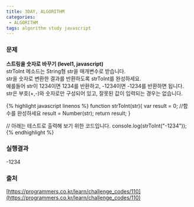 ```yaml
---
title: 3DAY, ALGORITHM
categories:
 - ALGORITHM
tags: algorithm study javascript
---
```


### 문제
**스트링을 숫자로 바꾸기 (level1, javascript)**<br />
strToInt 메소드는 String형 str을 매개변수로 받습니다.<br />
str을 숫자로 변환한 결과를 반환하도록 strToInt를 완성하세요.<br />
예를들어 str이 1234이면 1234를 반환하고, -1234이면 -1234를 반환하면 됩니다.<br />
str은 부호(+,-)와 숫자로만 구성되어 있고, 잘못된 값이 입력되는 경우는 없습니다.<br />

{% highlight javascript linenos %}
function strToInt(str){
  var result = 0;
  //함수를 완성하세요
  result = Number(str);
  return result;
}

// 아래는 테스트로 출력해 보기 위한 코드입니다.
console.log(strToInt("-1234"));
{% endhighlight %}

### 실행결과
-1234

### 출처
[https://programmers.co.kr/learn/challenge_codes/110](https://programmers.co.kr/learn/challenge_codes/110)
